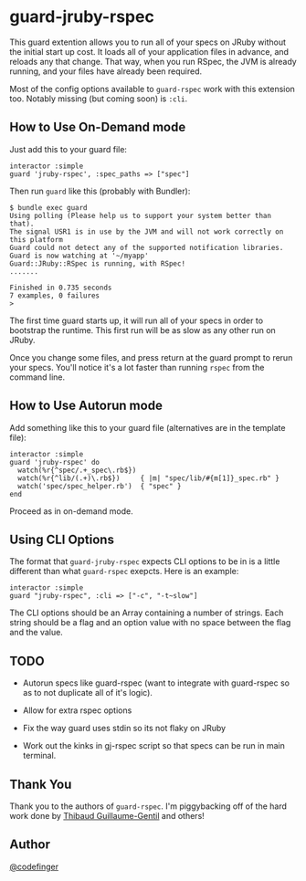 # guard-jruby-rspec

This guard extention allows you to run all of your specs on JRuby without the initial start up cost.  It loads all of your application files in advance, and reloads any that change.  That way, when you run RSpec, the JVM is already running, and your files have already been required.

Most of the config options available to `guard-rspec` work with this extension too.  Notably missing (but coming soon) is `:cli`.

## How to Use On-Demand mode

Just add this to your guard file:

    interactor :simple
    guard 'jruby-rspec', :spec_paths => ["spec"]

Then run `guard` like this (probably with Bundler):

    $ bundle exec guard
    Using polling (Please help us to support your system better than that).
    The signal USR1 is in use by the JVM and will not work correctly on this platform
    Guard could not detect any of the supported notification libraries.
    Guard is now watching at '~/myapp'
    Guard::JRuby::RSpec is running, with RSpec!
    .......

    Finished in 0.735 seconds
    7 examples, 0 failures
    >

The first time guard starts up, it will run all of your specs in order to bootstrap the runtime.  This first run will be as slow as any other run on JRuby. 

Once you change some files, and press return at the guard prompt to rerun your specs. You'll notice it's a lot faster than running `rspec` from the command line. 

## How to Use Autorun mode

Add something like this to your guard file (alternatives are in the template file):

    interactor :simple
    guard 'jruby-rspec' do        
      watch(%r{^spec/.+_spec\.rb$})
      watch(%r{^lib/(.+)\.rb$})     { |m| "spec/lib/#{m[1]}_spec.rb" }
      watch('spec/spec_helper.rb')  { "spec" }
    end

Proceed as in on-demand mode.

## Using CLI Options

The format that `guard-jruby-rspec` expects CLI options to be in is a little different than what `guard-rspec` exepcts.  Here is an example:

    interactor :simple
    guard "jruby-rspec", :cli => ["-c", "-t~slow"]

The CLI options should be an Array containing a number of strings.  Each string should be a flag and an option value with no space between the flag and the value.

## TODO

+  Autorun specs like guard-rspec (want to integrate with guard-rspec so as to not duplicate all of it's logic).

+  Allow for extra rspec options

+  Fix the way guard uses stdin so its not flaky on JRuby

+  Work out the kinks in gj-rspec script so that specs can be run in main terminal.

## Thank You

Thank you to the authors of `guard-rspec`.  I'm piggybacking off of the hard work done by [Thibaud Guillaume-Gentil](https://github.com/thibaudgg) and others!

## Author

[@codefinger](http://twitter.com/#!/codefinger)